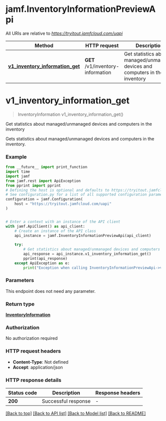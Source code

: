 # jamf.InventoryInformationPreviewApi

All URIs are relative to *https://tryitout.jamfcloud.com/uapi*

Method | HTTP request | Description
------------- | ------------- | -------------
[**v1_inventory_information_get**](InventoryInformationPreviewApi.md#v1_inventory_information_get) | **GET** /v1/inventory-information | Get statistics about managed/unmanaged devices and computers in the inventory 


# **v1_inventory_information_get**
> InventoryInformation v1_inventory_information_get()

Get statistics about managed/unmanaged devices and computers in the inventory 

Gets statistics about managed/unmanaged devices and computers in the inventory. 

### Example

```python
from __future__ import print_function
import time
import jamf
from jamf.rest import ApiException
from pprint import pprint
# Defining the host is optional and defaults to https://tryitout.jamfcloud.com/uapi
# See configuration.py for a list of all supported configuration parameters.
configuration = jamf.Configuration(
    host = "https://tryitout.jamfcloud.com/uapi"
)


# Enter a context with an instance of the API client
with jamf.ApiClient() as api_client:
    # Create an instance of the API class
    api_instance = jamf.InventoryInformationPreviewApi(api_client)
    
    try:
        # Get statistics about managed/unmanaged devices and computers in the inventory 
        api_response = api_instance.v1_inventory_information_get()
        pprint(api_response)
    except ApiException as e:
        print("Exception when calling InventoryInformationPreviewApi->v1_inventory_information_get: %s\n" % e)
```

### Parameters
This endpoint does not need any parameter.

### Return type

[**InventoryInformation**](InventoryInformation.md)

### Authorization

No authorization required

### HTTP request headers

 - **Content-Type**: Not defined
 - **Accept**: application/json

### HTTP response details
| Status code | Description | Response headers |
|-------------|-------------|------------------|
**200** | Successful response |  -  |

[[Back to top]](#) [[Back to API list]](../README.md#documentation-for-api-endpoints) [[Back to Model list]](../README.md#documentation-for-models) [[Back to README]](../README.md)

